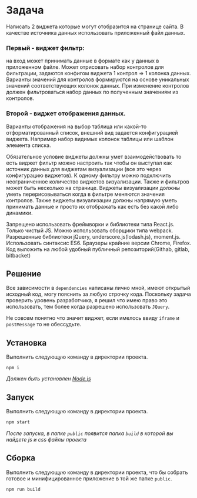 # Задача

Написать 2 виджета которые могут отобразится на странице сайта. В качестве источника данных использовать приложенный файл данных.

### Первый - виджет фильтр:

на вход может принимать данные в формате как у данных в приложенном файле. Может отрисовать набор контролов для фильтрации, задаются конфигом виджета 1 контрол => 1 колонка данных. Варианты значений для контролов формируются на основе уникальных значений соответствующих колонок данных. При изменение контролов должен фильтроваться набор данных по полученным значениям из контролов.

### Второй - виджет отображения данных.

Варианты отображения на выбор таблица или какой-то отформатированный список, внешний вид задается конфигурацией виджета. Например набор видимых колонок таблицы или шаблон элемента списка.


Обязательное условие виджеты должны умет взаимодействовать то есть виджет фильтр можно настроить так чтобы он выступал как источник данных для виджетам визуализации (все это через конфигурацию виджетов). К одному фильтру можно подключить неограниченное количество виджетов визуализации. Также и фильтров может быть несколько на странице. Виджеты визуализации должны уметь перерисовываться когда в фильтре меняются значения контролов. Также виджеты визуализации должны напрямую уметь принимать данные и просто их отображать как есть без какой либо динамики.

Запрещено использовать фреймворки и библиотеки типа React.js. Только чистый JS. Можно использовать сборщики типа webpack. Разрешенные библиотеки jQuery, underscore.js(lodash.js), moment.js. Использовать синтаксис ES6. Браузеры крайние версии Chrome, Firefox. Код выложить на любой удобный публичный репозиторий(Githab, gitlab, bitbacket)

## Решение

Все зависимости в `dependencies` написаны лично мной, имеют открытый исходный код, могу пояснить за любую строчку кода.
Поскольку задача проверить уровень разработчика, я решил что имею право это использовать,
тем более когда разрешено использовать `JQuery`.

Не совсем понятно что значит виджет, если имелось ввиду `iframe` и `postMessage` то не обессудьте.

## Установка

Выполнить следующую команду в директории проекта.

```shell
npm i
```

*Должен быть установлен [Node.js](https://nodejs.org/)*

## Запуск

Выполнить следующую команду в директории проекта.

```bash
npm start
```

*После запуска, в папке `public` появится папка `build` в которой вы найдете js и css файлы проекта*

## Сборка

Выполнить следующую команду в директории проекта, что бы собрать готовое и минифицированное приложение в той же папке `public`.

```bash
npm run build
```
